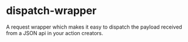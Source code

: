 # dispatch-wrapper
A request wrapper which makes it easy to dispatch the payload received from a JSON api in your action creators.
